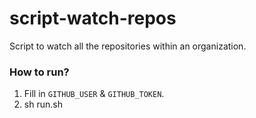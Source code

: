 # script-watch-repos

Script to watch all the repositories within an organization.

### How to run?
1. Fill in `GITHUB_USER` & `GITHUB_TOKEN`.
2. sh run.sh
